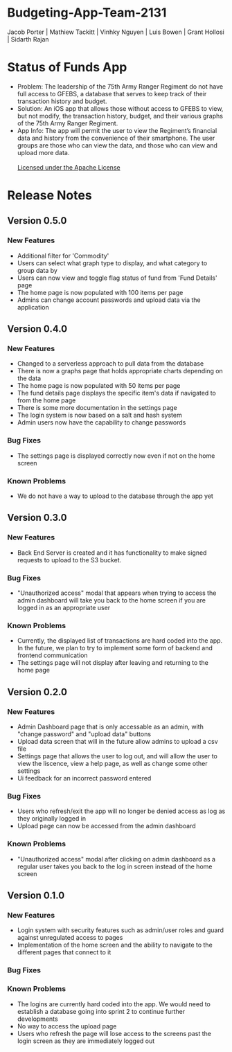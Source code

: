 # Budgeting-App-Team-2131
Jacob Porter |
Mathiew Tackitt |
Vinhky Nguyen |
Luis Bowen |
Grant Hollosi |
Sidarth Rajan
# Status of Funds App
- Problem: The leadership of the 75th Army Ranger Regiment do not have full access to GFEBS, a database that serves to keep track of their transaction history and budget. 
- Solution: An iOS app that allows those without access to GFEBS to view, but not modify, the transaction history, budget, and their various graphs of the 75th Army Ranger Regiment.
- App Info: The app will permit the user to view the Regiment’s financial data and history from the convenience of their smartphone. The user groups are those who can view the data, and those who can view and upload more data. <br /><br />
[Licensed under the Apache License](https://github.com/grant-hollosi/Budgeting-App-Team-2131/blob/master/LICENSE)
# Release Notes
## Version 0.5.0
### New Features
- Additional filter for 'Commodity'
- Users can select what graph type to display, and what category to group data by
- Users can now view and toggle flag status of fund from 'Fund Details' page
- The home page is now populated with 100 items per page
- Admins can change account passwords and upload data via the application
## Version 0.4.0
### New Features
- Changed to a serverless approach to pull data from the database
- There is now a graphs page that holds appropriate charts depending on the data
- The home page is now populated with 50 items per page
- The fund details page displays the specific item's data if navigated to from the home page
- There is some more documentation in the settings page
- The login system is now based on a salt and hash system
- Admin users now have the capability to change passwords
### Bug Fixes
- The settings page is displayed correctly now even if not on the home screen
### Known Problems
- We do not have a way to upload to the database through the app yet
## Version 0.3.0
### New Features
- Back End Server is created and it has functionality to make signed requests to upload to the S3 bucket.
### Bug Fixes
- "Unauthorized access" modal that appears when trying to access the admin dashboard will take you back to the home screen if you are logged in as an appropriate user
### Known Problems
- Currently, the displayed list of transactions are hard coded into the app. In the future, we plan to try to implement some form of backend and frontend communication
- The settings page will not display after leaving and returning to the home page
## Version 0.2.0
### New Features
- Admin Dashboard page that is only accessable as an admin, with "change password" and "upload data" buttons
- Upload data screen that will in the future allow admins to upload a csv file
- Settings page that allows the user to log out, and will allow the user to view the liscence, view a help page, as well as change some other settings
- Ui feedback for an incorrect password entered
### Bug Fixes
- Users who refresh/exit the app will no longer be denied access as log as they originally logged in
- Upload page can now be accessed from the admin dashboard
### Known Problems
- "Unauthorized access" modal after clicking on admin dashboard as a regular user takes you back to the log in screen instead of the home screen
## Version 0.1.0
### New Features
- Login system with security features such as admin/user roles and guard against unregulated access to pages
- Implementation of the home screen and the ability to navigate to the different pages that connect to it
### Bug Fixes 
### Known Problems 
- The logins are currently hard coded into the app. We would need to establish a database going into sprint 2 to continue further developments
- No way to access the upload page
- Users who refresh the page will lose access to the screens past the login screen as they are immediately logged out
